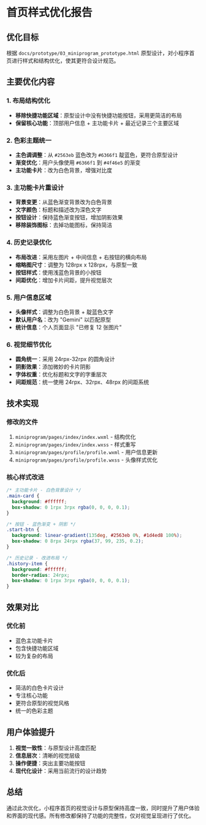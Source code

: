 # 首页样式优化报告

## 优化目标
根据 `docs/prototype/03_miniprogram_prototype.html` 原型设计，对小程序首页进行样式和结构优化，使其更符合设计规范。

## 主要优化内容

### 1. 布局结构优化
- **移除快捷功能区域**：原型设计中没有快捷功能按钮，采用更简洁的布局
- **保留核心功能**：顶部用户信息 + 主功能卡片 + 最近记录三个主要区域

### 2. 色彩主题统一
- **主色调调整**：从 `#2563eb` 蓝色改为 `#6366f1` 靛蓝色，更符合原型设计
- **渐变优化**：用户头像使用 `#6366f1` 到 `#4f46e5` 的渐变
- **主功能卡片**：改为白色背景，增强对比度

### 3. 主功能卡片重设计
- **背景变更**：从蓝色渐变背景改为白色背景
- **文字颜色**：标题和描述改为深色文字
- **按钮设计**：保持蓝色渐变按钮，增加阴影效果
- **移除装饰图标**：去掉功能图标，保持简洁

### 4. 历史记录优化
- **布局改进**：采用左图片 + 中间信息 + 右按钮的横向布局
- **缩略图尺寸**：调整为 128rpx x 128rpx，与原型一致
- **按钮样式**：使用浅蓝色背景的小按钮
- **间距优化**：增加卡片间距，提升视觉层次

### 5. 用户信息区域
- **头像样式**：调整为白色背景 + 靛蓝色文字
- **默认用户名**：改为 "Gemini" 以匹配原型
- **统计信息**：个人页面显示 "已修复 12 张图片"

### 6. 视觉细节优化
- **圆角统一**：采用 24rpx-32rpx 的圆角设计
- **阴影效果**：添加微妙的卡片阴影
- **字体权重**：优化标题和文字的字重层次
- **间距规范**：统一使用 24rpx、32rpx、48rpx 的间距系统

## 技术实现

### 修改的文件
1. `miniprogram/pages/index/index.wxml` - 结构优化
2. `miniprogram/pages/index/index.wxss` - 样式重写
3. `miniprogram/pages/profile/profile.wxml` - 用户信息更新
4. `miniprogram/pages/profile/profile.wxss` - 头像样式优化

### 核心样式改进
```css
/* 主功能卡片 - 白色背景设计 */
.main-card {
  background: #ffffff;
  box-shadow: 0 1rpx 3rpx rgba(0, 0, 0, 0.1);
}

/* 按钮 - 蓝色渐变 + 阴影 */
.start-btn {
  background: linear-gradient(135deg, #2563eb 0%, #1d4ed8 100%);
  box-shadow: 0 8rpx 24rpx rgba(37, 99, 235, 0.2);
}

/* 历史记录 - 改进布局 */
.history-item {
  background: #ffffff;
  border-radius: 24rpx;
  box-shadow: 0 1rpx 3rpx rgba(0, 0, 0, 0.1);
}
```

## 效果对比

### 优化前
- 蓝色主功能卡片
- 包含快捷功能区域
- 较为复杂的布局

### 优化后
- 简洁的白色卡片设计
- 专注核心功能
- 更符合原型的视觉风格
- 统一的色彩主题

## 用户体验提升

1. **视觉一致性**：与原型设计高度匹配
2. **信息层次**：清晰的视觉层级
3. **操作便捷**：突出主要功能按钮
4. **现代化设计**：采用当前流行的设计趋势

## 总结

通过此次优化，小程序首页的视觉设计与原型保持高度一致，同时提升了用户体验和界面的现代感。所有修改都保持了功能的完整性，仅对视觉呈现进行了优化。 